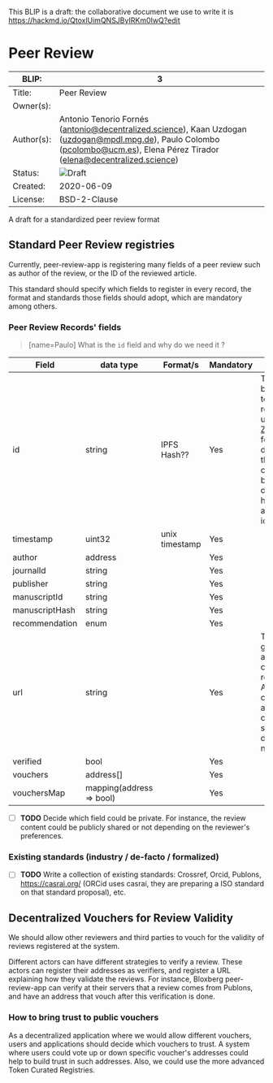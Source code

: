 This BLIP is a draft: the collaborative document we use to write it is https://hackmd.io/QtoxlUimQNSJByIRKm0IwQ?edit

# Peer Review

| BLIP:     | 3                                                        |
| -------- | ------------------------------------------------------------ |
| Title:   | Peer Review                                      |
| Owner(s):  |                                                            |
| Author(s):  | Antonio Tenorio Fornés (antonio@decentralized.science), Kaan Uzdogan (uzdogan@mpdl.mpg.de), Paulo Colombo (pcolombo@ucm.es), Elena Pérez Tirador (elena@decentralized.science)                                                           |
| Status:  | ![Draft](http://rfc.unprotocols.org/spec:2/COSS/draft.svg) |
| Created: | 2020-06-09                                                   |
| License: | BSD-2-Clause                                                 |

A draft for a standardized peer review format

## Standard Peer Review registries
Currently, peer-review-app is registering many fields of a peer review such as author of the review, or the ID of the reviewed article.

This standard should specify which fields to register in every record, the format and standards those fields should adopt, which are mandatory among others.


### Peer Review Records' fields
> [name=Paulo] What is the `id` field and why do we need it ?

| Field | data type | Format/s | Mandatory |  Comments|
| -------- | ---- | ---- | -------- |----|
|     id | string  | IPFS Hash??   | Yes     | The id should be unique. How to make sure reviews are unique? See [Zooko's triangle](https://en.wikipedia.org/wiki/Zooko%27s_triangle) for a relevant discussion on the compromises between decentralization, human usability and unique identifiers   |
|     timestamp | uint32     | unix timestamp     |  Yes    |
|     author | address     |      |  Yes    |
|     journalId | string     |      |  Yes    |
|     publisher | string     |      |  Yes    |
|     manuscriptId | string     |     |  Yes    |
|     manuscriptHash | string     |     |  Yes    |
|     recommendation | enum     |     |  Yes    |
|     url | string     |     |  Yes    | The url should give public access to the content of the review. Alternativelly, it can be a IPFS address so the content is served from a decentralized network
|     verified | bool     |     |  Yes    |
|     vouchers | address[]     |     |  Yes    |
|     vouchersMap | mapping(address => bool)     |     |  Yes    |


- [ ] **TODO** Decide which field could be private. For instance, the review content could be publicly shared or not depending on the reviewer's preferences.
### Existing standards (industry / de-facto / formalized)

- [ ] **TODO** Write a collection of existing standards: Crossref, Orcid, Publons, https://casrai.org/ (ORCid uses casrai, they are preparing a ISO standard on that standard proposal), etc.


## Decentralized Vouchers for Review Validity
We should allow other reviewers and third parties to vouch for the validity of reviews registered at the system.

Different actors can have different strategies to verify a review. These actors can register their addresses as verifiers, and register a URL explaining how they validate the reviews. For instance, Bloxberg peer-review-app can verify at their servers that a review comes from Publons, and have an address that vouch after this verification is done.

### How to bring trust to public vouchers
As a decentralized application where we would allow different vouchers, users and applications should decide which vouchers to trust. A system where users could vote up or down specific voucher's addresses could help to build trust in such addresses. Also, we could use the more advanced Token Curated Registries.
